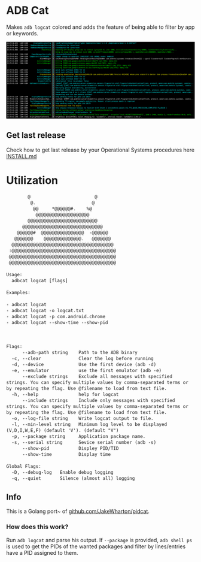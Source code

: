 # ADB Cat

Makes `adb logcat` colored and adds the feature of being able to filter by app or keywords.

![adbcat](images/adbcat.jpg)

## Get last release

Check how to get last release by your Operational Systems procedures here [INSTALL.md](https://github.com/helviojunior/adbcat/blob/main/INSTALL.md)


# Utilization

```
        @                        @
         @.                     @
          @@     *@@@@@@#.    %@
           @@@@@@@@@@@@@@@@@@@@
        @@@@@@@@@@@@@@@@@@@@@@@@@@
      @@@@@@@@@@@@@@@@@@@@@@@@@@@@@@
    @@@@@@#  @@@@@@@@@@@@@@@@  -@@@@@@
   @@@@@@@    @@@@@@@@@@@@@@.   @@@@@@@
  @@@@@@@@@@@@@@@@@@@@@@@@@@@@@@@@@@@@@@
 :@@@@@@@@@@@@@@@@@@@@@@@@@@@@@@@@@@@@@@@
 @@@@@@@@@@@@@@@@@@@@@@@@@@@@@@@@@@@@@@@@
 @@@@@@@@@@@@@@@@@@@@@@@@@@@@@@@@@@@@@@@@

Usage:
  adbcat logcat [flags]

Examples:

- adbcat logcat
- adbcat logcat -o logcat.txt
- adbcat logcat -p com.android.chrome
- adbcat logcat --show-time --show-pid



Flags:
      --adb-path string    Path to the ADB binary
  -c, --clear              Clear the log before running
  -d, --device             Use the first device (adb -d)
  -e, --emulator           use the first emulator (adb -e)
      --exclude strings    Exclude all messages with specified strings. You can specify multiple values by comma-separated terms or by repeating the flag. Use @filename to load from text file.
  -h, --help               help for logcat
      --include strings    Include only messages with specified strings. You can specify multiple values by comma-separated terms or by repeating the flag. Use @filename to load from text file.
  -o, --log-file string    Write logcat output to file.
  -l, --min-level string   Minimum log level to be displayed (V,D,I,W,E,F) (default 'V'). (default "V")
  -p, --package string     Application package name.
  -s, --serial string      Sevice serial number (adb -s)
      --show-pid           Displey PID/TID
      --show-time          Display time

Global Flags:
  -D, --debug-log   Enable debug logging
  -q, --quiet       Silence (almost all) logging

```

## Info

This is a Golang port~ of [github.com/JakeWharton/pidcat](https://github.com/JakeWharton/pidcat).

### How does this work?

Run `adb logcat` and parse his output. If `--package` is provided, `adb shell ps` is used to get the PIDs of the wanted packages and filter by lines/entries have a PID assigned to them.

